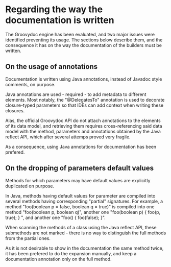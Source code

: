 # Regarding the way the documentation is written

The Groovydoc engine has been evaluated, and two major issues were
identified preventing its usage. The sections below describe them, and
the consequence it has on the way the documentation of the builders
must be written.

## On the usage of annotations

Documentation is written using Java annotations, instead of Javadoc
style comments, on purpose.

Java annotations are used - required - to add metadata to different
elements. Most notably, the "@DelegatesTo" annotation is used to
decorate closure-typed parameters so that IDEs can add context when
writing these closures.

Alas, the official Groovydoc API do not attach annotations to the
elements of its data model, and retrieving them requires
cross-referencing said data model with the method, parameters and
annotations obtained by the Java reflect API, which after several
attemps proved very fragile.

As a consequence, using Java annotations for documentation has been
prefered.

## On the dropping of parameters default values

Methods for which parameters may have default values are explicitly
duplicated on purpose.

In Java, methods having default values for parameter are compiled into
several methods having corresponding "partial" signatures. For
example, a method "foo(boolean p = false, boolean q = true)" is
compiled into one method "foo(boolean p, boolean q)", another one
"foo(boolean p) { foo(p, true); } ", and another one "foo() {
foo(false); }".

When scanning the methods of a class using the Java reflect API, these
submethods are not marked - there is no way to distinguish the full
methods from the partial ones.

As it is not desirable to show in the documentation the same method
twice, it has been prefered to do the expansion manually, and keep a
documentation annotation only on the full method.